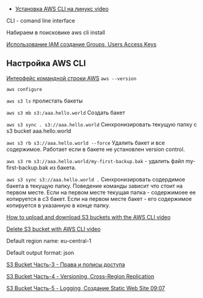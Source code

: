 


- [Установка AWS CLI на линукс video](https://www.youtube.com/watch?v=OTj63YEBoak)

CLI - comand line interface

Набираем в поисковике aws cli install

[Использование IAM создание Groups, Users Access Keys](https://www.youtube.com/watch?v=SeTTD2zP_3A)

Настройка AWS CLI
---

[Интерфейс командной строки AWS](https://aws.amazon.com/ru/cli/)
`aws --version`

`aws configure`

`aws s3 ls` пролистать бакеты

`aws s3 mb s3:/aaa.hello.world` Создать бакет

`aws s3 sync . s3://aaa.hello.world` Синхронизировать текущую папку с s3 bucket aaa.hello.world

`aws s3 rb s3://aaa.hello.world --force` Удалить бакет и все содержимое. Работает если в бакете не установлен version control.



`aws s3 rm s3://aaa.hello.world/my-first-backup.bak` - удалить файл my-first-backup.bak из бакета.

`aws s3 sync s3://aaa.hello.world .` Синхронизировать содердимое бакета в текущую папку. Поведение команды зависит что стоит на первом месте. Если на первом месте текущая папка - содержимоее ее копируется в с3 бакет. Если на первом месте бакет - его содержимое копируется в указанную в конце папку. 

[How to upload and download S3 buckets with the AWS CLI video](https://www.youtube.com/watch?v=J2aZodwPeQk)

[Delete S3 bucket with AWS CLI video](https://www.youtube.com/watch?v=7H8J_ZvDWQMg)


Default region name: eu-central-1

Default output format: json

[S3 Bucket Часть-3 - Права и полисы доступа](https://www.youtube.com/watch?v=5DWHfcabnnY)

[S3 Bucket Часть-4 - Versioning, Cross-Region Replication](https://www.youtube.com/watch?v=k9wgLT4H2VM)

[S3 Bucket Часть-5 - Logging, Создание Static Web Site 09:07](https://www.youtube.com/watch?v=Ma2TtLjzyto)